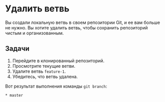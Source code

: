# Удалить ветвь

Вы создали локальную ветвь в своем репозитории Git, и ее вам больше не нужно. Вы хотите удалить ветвь, чтобы сохранить репозиторий чистым и организованным.

## Задачи

1. Перейдите в клонированный репозиторий.
2. Просмотрите текущие ветви.
3. Удалите ветвь `feature-1`.
4. Убедитесь, что ветвь удалена.

Вот результат выполнения команды `git branch`:

```
* master
```
